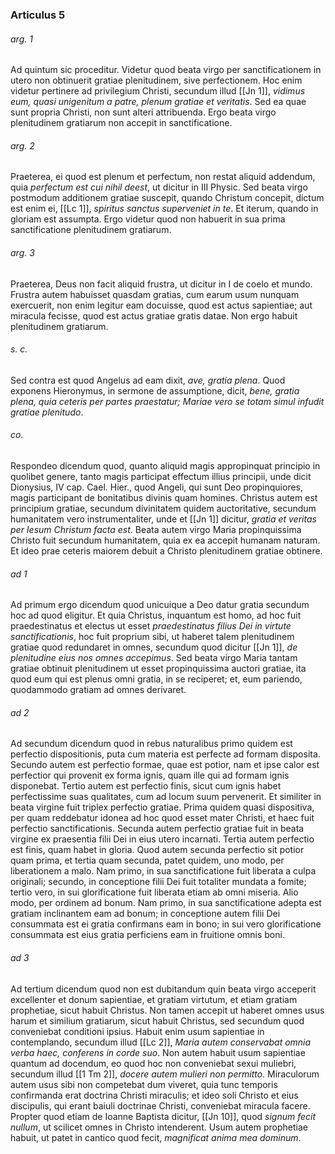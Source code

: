 ### Articulus 5

###### arg. 1
Ad quintum sic proceditur. Videtur quod beata virgo per sanctificationem in utero non obtinuerit gratiae plenitudinem, sive perfectionem. Hoc enim videtur pertinere ad privilegium Christi, secundum illud [[Jn 1]], *vidimus eum, quasi unigenitum a patre, plenum gratiae et veritatis*. Sed ea quae sunt propria Christi, non sunt alteri attribuenda. Ergo beata virgo plenitudinem gratiarum non accepit in sanctificatione.

###### arg. 2
Praeterea, ei quod est plenum et perfectum, non restat aliquid addendum, quia *perfectum est cui nihil deest*, ut dicitur in III Physic. Sed beata virgo postmodum additionem gratiae suscepit, quando Christum concepit, dictum est enim ei, [[Lc 1]], *spiritus sanctus superveniet in te*. Et iterum, quando in gloriam est assumpta. Ergo videtur quod non habuerit in sua prima sanctificatione plenitudinem gratiarum.

###### arg. 3
Praeterea, Deus non facit aliquid frustra, ut dicitur in I de coelo et mundo. Frustra autem habuisset quasdam gratias, cum earum usum nunquam exercuerit, non enim legitur eam docuisse, quod est actus sapientiae; aut miracula fecisse, quod est actus gratiae gratis datae. Non ergo habuit plenitudinem gratiarum.

###### s. c.
Sed contra est quod Angelus ad eam dixit, *ave, gratia plena*. Quod exponens Hieronymus, in sermone de assumptione, dicit, *bene, gratia plena, quia ceteris per partes praestatur; Mariae vero se totam simul infudit gratiae plenitudo*.

###### co.
Respondeo dicendum quod, quanto aliquid magis appropinquat principio in quolibet genere, tanto magis participat effectum illius principii, unde dicit Dionysius, IV cap. Cael. Hier., quod Angeli, qui sunt Deo propinquiores, magis participant de bonitatibus divinis quam homines. Christus autem est principium gratiae, secundum divinitatem quidem auctoritative, secundum humanitatem vero instrumentaliter, unde et [[Jn 1]] dicitur, *gratia et veritas per Iesum Christum facta est*. Beata autem virgo Maria propinquissima Christo fuit secundum humanitatem, quia ex ea accepit humanam naturam. Et ideo prae ceteris maiorem debuit a Christo plenitudinem gratiae obtinere.

###### ad 1
Ad primum ergo dicendum quod unicuique a Deo datur gratia secundum hoc ad quod eligitur. Et quia Christus, inquantum est homo, ad hoc fuit praedestinatus et electus ut esset *praedestinatus filius Dei in virtute sanctificationis*, hoc fuit proprium sibi, ut haberet talem plenitudinem gratiae quod redundaret in omnes, secundum quod dicitur [[Jn 1]], *de plenitudine eius nos omnes accepimus*. Sed beata virgo Maria tantam gratiae obtinuit plenitudinem ut esset propinquissima auctori gratiae, ita quod eum qui est plenus omni gratia, in se reciperet; et, eum pariendo, quodammodo gratiam ad omnes derivaret.

###### ad 2
Ad secundum dicendum quod in rebus naturalibus primo quidem est perfectio dispositionis, puta cum materia est perfecte ad formam disposita. Secundo autem est perfectio formae, quae est potior, nam et ipse calor est perfectior qui provenit ex forma ignis, quam ille qui ad formam ignis disponebat. Tertio autem est perfectio finis, sicut cum ignis habet perfectissime suas qualitates, cum ad locum suum pervenerit. Et similiter in beata virgine fuit triplex perfectio gratiae. Prima quidem quasi dispositiva, per quam reddebatur idonea ad hoc quod esset mater Christi, et haec fuit perfectio sanctificationis. Secunda autem perfectio gratiae fuit in beata virgine ex praesentia filii Dei in eius utero incarnati. Tertia autem perfectio est finis, quam habet in gloria. Quod autem secunda perfectio sit potior quam prima, et tertia quam secunda, patet quidem, uno modo, per liberationem a malo. Nam primo, in sua sanctificatione fuit liberata a culpa originali; secundo, in conceptione filii Dei fuit totaliter mundata a fomite; tertio vero, in sui glorificatione fuit liberata etiam ab omni miseria. Alio modo, per ordinem ad bonum. Nam primo, in sua sanctificatione adepta est gratiam inclinantem eam ad bonum; in conceptione autem filii Dei consummata est ei gratia confirmans eam in bono; in sui vero glorificatione consummata est eius gratia perficiens eam in fruitione omnis boni.

###### ad 3
Ad tertium dicendum quod non est dubitandum quin beata virgo acceperit excellenter et donum sapientiae, et gratiam virtutum, et etiam gratiam prophetiae, sicut habuit Christus. Non tamen accepit ut haberet omnes usus harum et similium gratiarum, sicut habuit Christus, sed secundum quod conveniebat conditioni ipsius. Habuit enim usum sapientiae in contemplando, secundum illud [[Lc 2]], *Maria autem conservabat omnia verba haec, conferens in corde suo*. Non autem habuit usum sapientiae quantum ad docendum, eo quod hoc non conveniebat sexui muliebri, secundum illud [[1 Tm 2]], *docere autem mulieri non permitto*. Miraculorum autem usus sibi non competebat dum viveret, quia tunc temporis confirmanda erat doctrina Christi miraculis; et ideo soli Christo et eius discipulis, qui erant baiuli doctrinae Christi, conveniebat miracula facere. Propter quod etiam de Ioanne Baptista dicitur, [[Jn 10]], quod *signum fecit nullum*, ut scilicet omnes in Christo intenderent. Usum autem prophetiae habuit, ut patet in cantico quod fecit, *magnificat anima mea dominum*.

